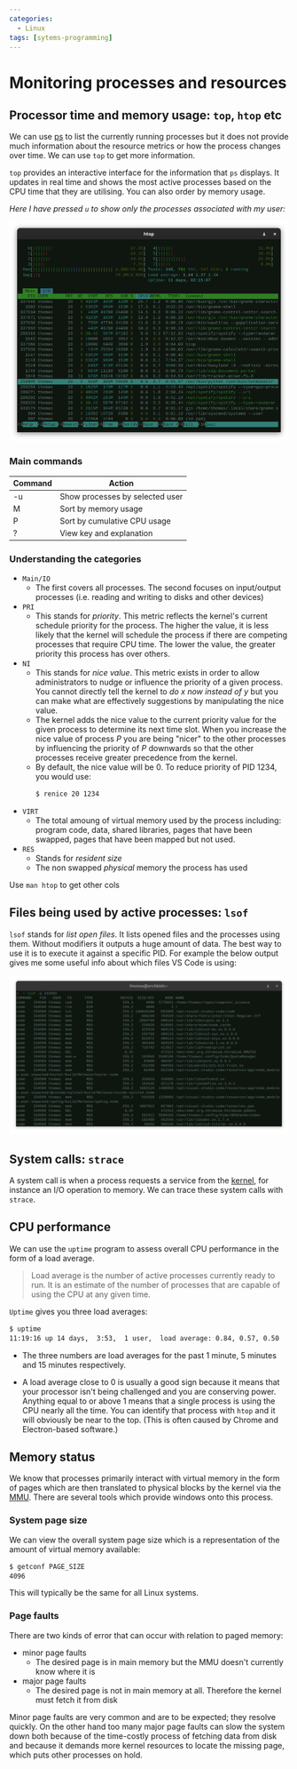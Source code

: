 ```yaml
---
categories:
  - Linux
tags: [sytems-programming]
---
```


# Monitoring processes and resources

## Processor time and memory usage: `top`, `htop` etc

We can use [ps](/Programming_Languages/Shell_Scripting/Processes.md) to list the currently running processes but it does not provide much information about the resource metrics or how the process changes over time. We can use `top` to get more information.

`top` provides an interactive interface for the information that `ps` displays. It updates in real time and shows the most active processes based on the CPU time that they are utilising. You can also order by memory usage.

_Here I have pressed `u` to show only the processes associated with my user:_

![](/img/htop.png)

### Main commands

| Command | Action                          |
| ------- | ------------------------------- |
| -u      | Show processes by selected user |
| M       | Sort by memory usage            |
| P       | Sort by cumulative CPU usage    |
| ?       | View key and explanation        |

### Understanding the categories

- `Main/IO`
  - The first covers all processes. The second focuses on input/output processes (i.e. reading and writing to disks and other devices)
- `PRI`
  - This stands for _priority_. This metric reflects the kernel's current schedule priority for the process. The higher the value, it is less likely that the kernel will schedule the process if there are competing processes that require CPU time. The lower the value, the greater priority this process has over others.
- `NI`
  - This stands for _nice value_. This metric exists in order to allow administrators to nudge or influence the priority of a given process. You cannot directly tell the kernel to _do x now instead of y_ but you can make what are effectively suggestions by manipulating the nice value.
  - The kernel adds the nice value to the current priority value for the given process to determine its next time slot. When you increase the nice value of process _P_ you are being "nicer" to the other processes by influencing the priority of _P_ downwards so that the other processes receive greater precedence from the kernel.
  - By default, the nice value will be 0. To reduce priority of PID 1234, you would use:
    ```bash
    $ renice 20 1234
    ```
- `VIRT`
  - The total amoung of virtual memory used by the process including: program code, data, shared libraries, pages that have been swapped, pages that have been mapped but not used.
- `RES`
  - Stands for _resident size_
  - The non swapped _physical_ memory the process has used

Use `man htop` to get other cols

## Files being used by active processes: `lsof`

`lsof` stands for _list open files_. It lists opened files and the processes using them. Without modifiers it outputs a huge amount of data. The best way to use it is to execute it against a specific PID. For example the below output gives me some useful info about which files VS Code is using:

![](/img/lsof.png)

## System calls: `strace`

A system call is when a process requests a service from the [kernel](/Operating_Systems/The_Kernel.md), for instance an I/O operation to memory. We can trace these system calls with `strace`.

## CPU performance

We can use the `uptime` program to assess overall CPU performance in the form of a load average.

> Load average is the number of active processes currently ready to run. It is an estimate of the number of processes that are capable of using the CPU at any given time.

`Uptime` gives you three load averages:

```bash
$ uptime
11:19:16 up 14 days,  3:53,  1 user,  load average: 0.84, 0.57, 0.50
```

- The three numbers are load averages for the past 1 minute, 5 minutes and 15 minutes respectively.

- A load average close to 0 is usually a good sign because it means that your processor isn't being challenged and you are conserving power. Anything equal to or above 1 means that a single process is using the CPU nearly all the time. You can identify that process with `htop` and it will obviously be near to the top. (This is often caused by Chrome and Electron-based software.)

## Memory status

We know that processes primarily interact with virtual memory in the form of pages which are then translated to physical blocks by the kernel via the [MMU](/Operating_Systems/Virtual_memory_and_the_MMU.md). There are several tools which provide windows onto this process.

### System page size

We can view the overall system page size which is a representation of the amount of virtual memory available:

```bash
$ getconf PAGE_SIZE
4096
```

This will typically be the same for all Linux systems.

### Page faults

There are two kinds of error that can occur with relation to paged memory:

- minor page faults
  - The desired page is in main memory but the MMU doesn't currently know where it is
- major page faults
  - The desired page is not in main memory at all. Therefore the kernel must fetch it from disk

Minor page faults are very common and are to be expected; they resolve quickly. On the other hand too many major page faults can slow the system down both because of the time-costly process of fetching data from disk and because it demands more kernel resources to locate the missing page, which puts other processes on hold.
